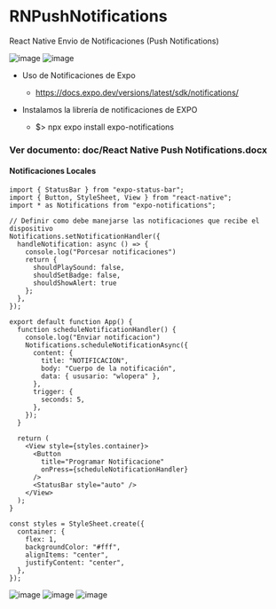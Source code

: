 # RNPushNotifications
React Native Envio de Notificaciones (Push Notifications)

![image](https://github.com/wlopera/RNPushNotifications/assets/7141537/1881a4c9-e169-445d-b26b-460bead59e7d)
![image](https://github.com/wlopera/RNPushNotifications/assets/7141537/f4e4448f-1985-4e23-a427-77f3d1fbef83)

* Uso de Notificaciones de Expo
  * https://docs.expo.dev/versions/latest/sdk/notifications/

* Instalamos la librería de notificaciones de EXPO
  * $> npx expo install expo-notifications

### Ver documento: doc/React Native Push Notifications.docx

#### Notificaciones Locales
```
import { StatusBar } from "expo-status-bar";
import { Button, StyleSheet, View } from "react-native";
import * as Notifications from "expo-notifications";

// Definir como debe manejarse las notificaciones que recibe el dispositivo
Notifications.setNotificationHandler({
  handleNotification: async () => {
    console.log("Porcesar notificaciones")
    return {
      shouldPlaySound: false,
      shouldSetBadge: false,
      shouldShowAlert: true
    };
  },
});

export default function App() {
  function scheduleNotificationHandler() {
    console.log("Enviar notificacion")
    Notifications.scheduleNotificationAsync({
      content: {
        title: "NOTIFICACION",
        body: "Cuerpo de la notificación",
        data: { ususario: "wlopera" },
      },
      trigger: {
        seconds: 5,
      },
    });
  }

  return (
    <View style={styles.container}>
      <Button
        title="Programar Notificacione"
        onPress={scheduleNotificationHandler}
      />
      <StatusBar style="auto" />
    </View>
  );
}

const styles = StyleSheet.create({
  container: {
    flex: 1,
    backgroundColor: "#fff",
    alignItems: "center",
    justifyContent: "center",
  },
});

``` 
![image](https://github.com/wlopera/RNPushNotifications/assets/7141537/c0f79b33-4d4d-4710-ae8b-eabfab6d8d9c)
![image](https://github.com/wlopera/RNPushNotifications/assets/7141537/cacfb272-bc99-4dd5-beca-c18290c4d842)
![image](https://github.com/wlopera/RNPushNotifications/assets/7141537/78201de4-a863-407a-afbd-8791199c06aa)




